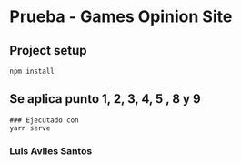 # Prueba - Games Opinion Site

## Project setup
```
npm install
```
## Se aplica punto 1, 2, 3, 4, 5 , 8 y 9 ##

```
### Ejecutado con 
yarn serve
```


### Luis Aviles Santos

